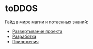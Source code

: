 # toDDOS

Гайд в мире магии и потаенных знаний:

- [Развертывание проекта](./wiki/projectSpinup.md)
- [Разработка](./wiki/development.md)
- [Приложения](./wiki/projects/index.md)

